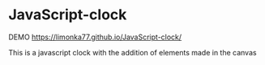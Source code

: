 # JavaScript-clock
DEMO https://limonka77.github.io/JavaScript-clock/

This is a javascript clock with the addition of elements made in the canvas
